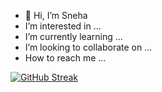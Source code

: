 - 👋 Hi, I’m Sneha
- I’m interested in ...
- I’m currently learning ...
- I’m looking to collaborate on ...
- How to reach me ...

<!---
Ohhmydude/Ohhmydude is a ✨ special ✨ repository because its `README.md` (this file) appears on your GitHub profile.
You can click the Preview link to take a look at your changes.
--->


[![GitHub Streak](http://github-readme-streak-stats.herokuapp.com?user=Ohhmydude&theme=dracula&date_format=M%20j%5B%2C%20Y%5D)](https://git.io/streak-stats)
